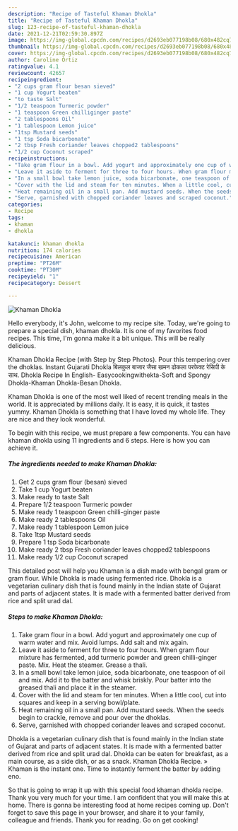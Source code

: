 ```yaml
---
description: "Recipe of Tasteful Khaman Dhokla"
title: "Recipe of Tasteful Khaman Dhokla"
slug: 123-recipe-of-tasteful-khaman-dhokla
date: 2021-12-21T02:59:30.897Z
image: https://img-global.cpcdn.com/recipes/d2693eb077198b08/680x482cq70/khaman-dhokla-recipe-main-photo.jpg
thumbnail: https://img-global.cpcdn.com/recipes/d2693eb077198b08/680x482cq70/khaman-dhokla-recipe-main-photo.jpg
cover: https://img-global.cpcdn.com/recipes/d2693eb077198b08/680x482cq70/khaman-dhokla-recipe-main-photo.jpg
author: Caroline Ortiz
ratingvalue: 4.1
reviewcount: 42657
recipeingredient:
- "2 cups gram flour besan sieved"
- "1 cup Yogurt beaten"
- "to taste Salt"
- "1/2 teaspoon Turmeric powder"
- "1 teaspoon Green chilliginger paste"
- "2 tablespoons Oil"
- "1 tablespoon Lemon juice"
- "1tsp Mustard seeds"
- "1 tsp Soda bicarbonate"
- "2 tbsp Fresh coriander leaves chopped2 tablespoons"
- "1/2 cup Coconut scraped"
recipeinstructions:
- "Take gram flour in a bowl. Add yogurt and approximately one cup of warm water and mix. Avoid lumps. Add salt and mix again."
- "Leave it aside to ferment for three to four hours. When gram flour mixture has fermented, add turmeric powder and green chilli-ginger paste. Mix. Heat the steamer. Grease a thali."
- "In a small bowl take lemon juice, soda bicarbonate, one teaspoon of oil and mix. Add it to the batter and whisk briskly. Pour batter into the greased thali and place it in the steamer."
- "Cover with the lid and steam for ten minutes. When a little cool, cut into squares and keep in a serving bowl/plate."
- "Heat remaining oil in a small pan. Add mustard seeds. When the seeds begin to crackle, remove and pour over the dhoklas."
- "Serve, garnished with chopped coriander leaves and scraped coconut."
categories:
- Recipe
tags:
- khaman
- dhokla

katakunci: khaman dhokla 
nutrition: 174 calories
recipecuisine: American
preptime: "PT26M"
cooktime: "PT30M"
recipeyield: "1"
recipecategory: Dessert

---
```



![Khaman Dhokla](https://img-global.cpcdn.com/recipes/d2693eb077198b08/680x482cq70/khaman-dhokla-recipe-main-photo.jpg)

Hello everybody, it's John, welcome to my recipe site. Today, we're going to prepare a special dish, khaman dhokla. It is one of my favorites food recipes. This time, I'm gonna make it a bit unique. This will be really delicious.

Khaman Dhokla Recipe (with Step by Step Photos). Pour this tempering over the dhoklas. Instant Gujarati Dhokla बिलकुल बाजार जैसा खमन ढोकला परफेक्ट रेसिपी के साथ. Dhokla Recipe In English- Easycookingwithekta-Soft and Spongy Dhokla-Khaman Dhokla-Besan Dhokla.

Khaman Dhokla is one of the most well liked of recent trending meals in the world. It is appreciated by millions daily. It is easy, it is quick, it tastes yummy. Khaman Dhokla is something that I have loved my whole life. They are nice and they look wonderful.


To begin with this recipe, we must prepare a few components. You can have khaman dhokla using 11 ingredients and 6 steps. Here is how you can achieve it.

<!--inarticleads1-->

##### The ingredients needed to make Khaman Dhokla:

1. Get 2 cups gram flour (besan) sieved
1. Take 1 cup Yogurt beaten
1. Make ready to taste Salt
1. Prepare 1/2 teaspoon Turmeric powder
1. Make ready 1 teaspoon Green chilli-ginger paste
1. Make ready 2 tablespoons Oil
1. Make ready 1 tablespoon Lemon juice
1. Take 1tsp Mustard seeds
1. Prepare 1 tsp Soda bicarbonate
1. Make ready 2 tbsp Fresh coriander leaves chopped2 tablespoons
1. Make ready 1/2 cup Coconut scraped


This detailed post will help you Khaman is a dish made with bengal gram or gram flour. While Dhokla is made using fermented rice. Dhokla is a vegetarian culinary dish that is found mainly in the Indian state of Gujarat and parts of adjacent states. It is made with a fermented batter derived from rice and split urad dal. 

<!--inarticleads2-->

##### Steps to make Khaman Dhokla:

1. Take gram flour in a bowl. Add yogurt and approximately one cup of warm water and mix. Avoid lumps. Add salt and mix again.
1. Leave it aside to ferment for three to four hours. When gram flour mixture has fermented, add turmeric powder and green chilli-ginger paste. Mix. Heat the steamer. Grease a thali.
1. In a small bowl take lemon juice, soda bicarbonate, one teaspoon of oil and mix. Add it to the batter and whisk briskly. Pour batter into the greased thali and place it in the steamer.
1. Cover with the lid and steam for ten minutes. When a little cool, cut into squares and keep in a serving bowl/plate.
1. Heat remaining oil in a small pan. Add mustard seeds. When the seeds begin to crackle, remove and pour over the dhoklas.
1. Serve, garnished with chopped coriander leaves and scraped coconut.


Dhokla is a vegetarian culinary dish that is found mainly in the Indian state of Gujarat and parts of adjacent states. It is made with a fermented batter derived from rice and split urad dal. Dhokla can be eaten for breakfast, as a main course, as a side dish, or as a snack. Khaman Dhokla Recipe. » Khaman is the instant one. Time to instantly ferment the batter by adding eno. 

So that is going to wrap it up with this special food khaman dhokla recipe. Thank you very much for your time. I am confident that you will make this at home. There is gonna be interesting food at home recipes coming up. Don't forget to save this page in your browser, and share it to your family, colleague and friends. Thank you for reading. Go on get cooking!
